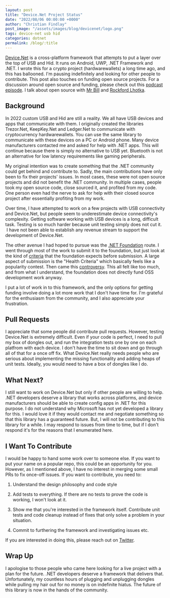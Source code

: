 ```yaml
---
layout: post
title: "Device.Net Project Status"
date: "2022/08/06 00:00:00 +0000"
author: "Christian Findlay"
post_image: "/assets/images/blog/devicenet/logo.png"
tags: device-net usb hid
categories: dotnet
permalink: /blog/:title
---
```


[Device.Net](https://github.com/MelbourneDeveloper/Device.Net) is a cross-platform framework that attempts to put a layer over the top of USB and Hid. It runs on Android, UWP, .NET Framework and .NET. I wrote this for a crypto project (hardwarewallets) a long time ago, and this has ballooned. I'm pausing indefinitely and looking for other people to contribute. This post also touches on funding open source projects. For a discussion around open source and funding, please check out this [podcast episode](https://open.spotify.com/episode/3hf8BYDCRARuQt9vXN0O9m?si=efff2c09b8f043ac). I talk about open source with [Mr Bill](https://live.mrbillstunes.com/) and [Rockford Lhotka](https://lhotka.net/).  

Background
----------

In 2022 custom USB and Hid are still a reality. We all have USB devices and apps that communicate with them. I originally created the libraries Trezor.Net, KeepKey.Net and Ledger.Net to communicate with cryptocurrency hardwarewallets. You can use the same library to communicate with these devices on a PC or Android phone. Many device manufacturers contacted me and asked for help with .NET apps. This will continue because there is simply no alternative to USB yet. Bluetooth is not an alternative for low latency requirements like gaming peripherals.  

My original intention was to create something that the .NET community could get behind and contribute to. Sadly, the main contributions have only been to fix their projects' issues. In most cases, these were not open source projects and did not benefit the .NET community. In multiple cases, people took my open source code, close sourced it, and profited from my code. One person even had the nerve to ask for help with their closed source project after essentially profiting from my work.  

Over time, I have attempted to work on a few projects with USB connectivity and Device.Net, but people seem to underestimate device connectivity's complexity. Getting software working with USB devices is a long, difficult task. Testing is so much harder because unit testing simply does not cut it.  I have not been able to establish any revenue stream to support the development of Device.Net.   

The other avenue I had hoped to pursue was the [.NET Foundation](https://dotnetfoundation.org/) route. I went through most of the work to submit it to the foundation, but just look at the kind of [criteria](https://dotnetfoundation.org/projects/net-foundation-project-committee#eligibility-criteria) that the foundation expects before submission. A large aspect of submission is the "Health Criteria" which basically feels like a popularity contest. Then came this [controversy](https://github.com/dotnet-foundation/Home/discussions/59). This all felt like too much, and from what I understand, the foundation does not directly fund OSS development work anyway.  

I put a lot of work in to this framework, and the only options for getting funding involve doing a lot more work that I don't have time for. I'm grateful for the enthusiasm from the community, and I also appreciate your frustration.  

Pull Requests
-------------

I appreciate that some people did contribute pull requests. However, testing Device.Net is extremely difficult. Even if your code is perfect, I need to pull my box of dongles out, and run the integration tests one by one on each platfrom with each device. I don't have the time to sit down and go through all of that for a once off fix. What Device.Net really needs people who are serious about implementing the missing functionality and adding heaps of unit tests. Ideally, you would need to have a box of dongles like I do.  

What Next?
----------

I still want to work on Device.Net but only if other people are willing to help. .NET developers deserve a library that works across platforms, and device manufacturers should be able to create config apps in .NET for this purpose. I do not understand why Microsoft has not yet developed a library for this. I would love it if they would contact me and negotiate something so that this library has a guaranteed future. But, I will not be contributing to this library for a while. I may respond to issues from time to time, but if I don't respond it's for the reasons that I enumerated here.   

I Want To Contribute
--------------------

I would be happy to hand some work over to someone else. If you want to put your name on a popular repo, this could be an opportunity for you. However, as I mentioned above, I have no interest in merging some small PRs to fix once-off issues. If you want to contribute, you need to:  

1) Understand the design philosophy and code style

2) Add tests to everything. If there are no tests to prove the code is working, I won't look at it.

3) Show me that you're interested in the framework itself. Contribute unit tests and code cleanup instead of fixes that only solve a problem in your situation.

4) Commit to furthering the framework and investigating issues etc.  

If you are interested in doing this, please reach out on [Twitter](https://twitter.com/CFDevelop).  

Wrap Up
-------

I apologise to those people who came here looking for a live project with a plan for the future. .NET developers deserve a framework that delivers that. Unfortunately, my countless hours of plugging and unplugging dongles while pulling my hair out for no money is on indefinite hiatus. The future of this library is now in the hands of the community.